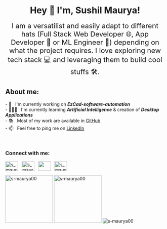 <div align="center">
    <h1>
        Hey 👋 I'm, Sushil Maurya!
        <br />
        <a hreaf="https://www.linkedin.com/in/s-maurya00/"> </a>
        <!--
            <img
                src="https://raw.githubusercontent.com/MartinHeinz/MartinHeinz/master/wave.gif"
                width="30px"
            />
        -->
    </h1>
    <p align="center" style="font-size: 22px; margin-top: 0; border: none">
        I am a versatilist and easily adapt to different hats (Full Stack Web
        Developer 🌐, App Developer 📱 or ML Engineer 🤖) depending on what the
        project requires. I love exploring new tech stack 💻 and leveraging them
        to build cool stuffs 🛠️.
    </p>
</div>

<div>
    <h2>About me:</h2>
    <p>
        <li type="none">
            - 🔭 &nbsp; I'm currently working on
            <i><b>EzCad-software-automation</b></i>
        </li>
        <li type="none">
            - 👨🏻‍💻 &nbsp; I'm currently learning
            <i><b>Artificial Intelligence</b></i> & creation of
            <i><b>Desktop Applications</b></i>
        </li>
        <li type="none">
            - 📚 &nbsp; Most of my work are available in
            <a href="https://github.com/s-maurya00?tab=repositories">GitHub</a>
        </li>
        <li type="none">
            - 📫 &nbsp; Feel free to ping me on
            <a href="https://www.linkedin.com/in/s-maurya00/">LinkedIn</a>
        </li>
    </p>
</div>
<br />

<h3 align="left">Connect with me:</h3>
<p align="left">
    <a href="https://linkedin.com/in/s_maurya00" target="blank"
        ><img
            align="center"
            src="https://raw.githubusercontent.com/rahuldkjain/github-profile-readme-generator/master/src/images/icons/Social/linked-in-alt.svg"
            alt="s_maurya00"
            height="30"
            width="40"
    /></a>
    &nbsp;
    <a href="https://instagram.com/s_maurya00" target="blank"
        ><img
            align="center"
            src="https://raw.githubusercontent.com/rahuldkjain/github-profile-readme-generator/master/src/images/icons/Social/instagram.svg"
            alt="s_maurya00"
            height="30"
            width="40"
    /></a>
    &nbsp;
    <a href="https://www.codechef.com/users/s_maurya00" target="blank"
        ><img
            align="center"
            src="https://cdn.jsdelivr.net/npm/simple-icons@3.1.0/icons/codechef.svg"
            alt="s_maurya00"
            height="30"
            width="40"
            style="color: white"
    /></a>
    &nbsp;
    <a href="https://www.leetcode.com/s_maurya00" target="blank"
        ><img
            align="center"
            src="https://raw.githubusercontent.com/rahuldkjain/github-profile-readme-generator/master/src/images/icons/Social/leet-code.svg"
            alt="s_maurya00"
            height="30"
            width="40"
    /></a>
</p>

<div>
    <img
        src="https://github-readme-stats.vercel.app/api/top-langs?username=s-maurya00&&hide_title=false&hide_border=true&layout=compact&langs_count=8&exclude_repo=comp426&text_color=fff7ff&icon_color=ffffff&bg_color=151515"
        alt="s-maurya00"
        height="150"
    />
    <img
        src="https://github-readme-stats.vercel.app/api?username=s-maurya00&hide_title=false&hide_border=true&show_icons=true&include_all_commits=true&count_private=true&line_height=21&text_color=fff7ff&icon_color=ffffff&bg_color=151515"
        alt="s-maurya00"
        height="150"
    />
    <img
        src="https://github-readme-streak-stats.herokuapp.com/?user=s-maurya00&theme=tokyonight&hide_border=true"
        alt="s-maurya00"
    />
</div>

<!---
s-maurya00/s-maurya00 is a ✨ special ✨ repository because its `README.md` (this file) appears on your GitHub profile.
You can click the Preview link to take a look at your changes.
--->

